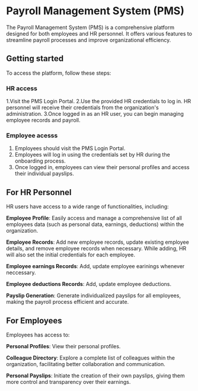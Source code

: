 # Payroll Management System (PMS)
The Payroll Management System (PMS) is a comprehensive platform designed for both employees and HR personnel. It offers various features to streamline payroll processes and improve organizational efficiency.

## Getting started
To access the platform, follow these steps:

### HR access
1.Visit the PMS Login Portal.
2.Use the provided HR credentials to log in. HR personnel will receive their credentials from the organization's administration.
3.Once logged in as an HR user, you can begin managing employee records and payroll.

### Employee acesss
1. Employees should visit the PMS Login Portal.
2. Employees will log in using the credentials set by HR during the onboarding process.
3. Once logged in, employees can view their personal profiles and access their individual payslips.

## For HR Personnel
HR users have access to a wide range of functionalities, including:

**Employee Profile**: Easily access and manage a comprehensive list of all employees data (such as personal data, earnings, deductions) within the organization.

**Employee Records**: Add new employee records, update existing employee details, and remove employee records when necessary. While adding, HR will also set the initial credentials for each employee.

**Employee earnings Records**: Add, update employee earinings whenever neccessary.

**Employee deductions Records**: Add, update employee deductions.

**Payslip Generation**: Generate individualized payslips for all employees, making the payroll process efficient and accurate.

## For Employees
Employees has access to:

**Personal Profiles**: View their personal profiles.

**Colleague Directory**: Explore a complete list of colleagues within the organization, facilitating better collaboration and communication.

**Personal Payslips**: Initiate the creation of their own payslips, giving them more control and transparency over their earnings.
